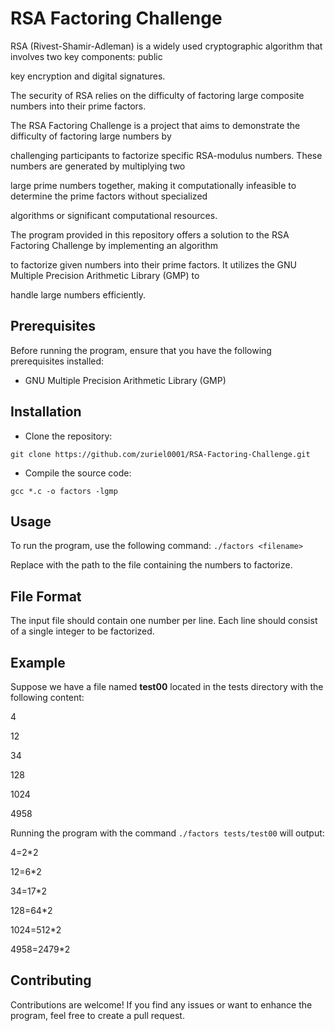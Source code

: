 # RSA Factoring Challenge
RSA (Rivest-Shamir-Adleman) is a widely used cryptographic algorithm that involves two key components: public

key encryption and digital signatures.

The security of RSA relies on the difficulty of factoring large composite numbers into their prime factors.

The RSA Factoring Challenge is a project that aims to demonstrate the difficulty of factoring large numbers by

challenging participants to factorize specific RSA-modulus numbers. These numbers are generated by multiplying two

large prime numbers together, making it computationally infeasible to determine the prime factors without specialized

algorithms or significant computational resources.

The program provided in this repository offers a solution to the RSA Factoring Challenge by implementing an algorithm

to factorize given numbers into their prime factors. It utilizes the GNU Multiple Precision Arithmetic Library (GMP) to

handle large numbers efficiently.

## Prerequisites
Before running the program, ensure that you have the following prerequisites installed:

- GNU Multiple Precision Arithmetic Library (GMP)

## Installation

- Clone the repository:

`git clone https://github.com/zuriel0001/RSA-Factoring-Challenge.git`

- Compile the source code:

`gcc *.c -o factors -lgmp`

## Usage

To run the program, use the following command:
`./factors <filename>`

Replace <filename> with the path to the file containing the numbers to factorize.

## File Format
The input file should contain one number per line. Each line should consist of a single integer to be factorized.

## Example

Suppose we have a file named **test00** located in the tests directory with the following content:

4

12

34

128

1024

4958

Running the program with the command `./factors tests/test00` will output:

4=2*2

12=6*2

34=17*2

128=64*2

1024=512*2

4958=2479*2

## Contributing

Contributions are welcome! If you find any issues or want to enhance the program, feel free to create a pull request.

